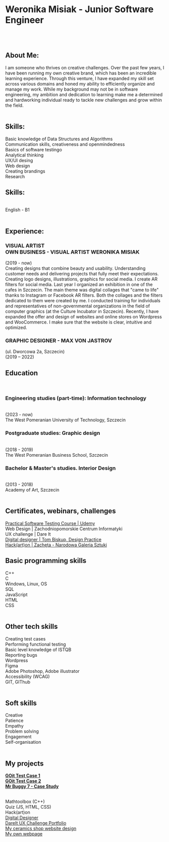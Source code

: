 <h1>Weronika Misiak - Junior Software Engineer</h1>
<br>
<br>
<h2>About Me:</h2>
I am someone who thrives on creative challenges.
Over the past few years, I have been running my own
creative brand, which has been an incredible learning
experience. Through this venture, I have expanded my skill
set across various domains and honed my ability
to efficiently organize and manage my work. While
my background may not be in software engineering,
my ambition and dedication to learning make me
a determined and hardworking individual ready to tackle
new challenges and grow within the field.
<br>
<br>
<h2>Skills:</h2>
Basic knowledge
of Data Structures and
Algorithms <br>
Communication skills,
creativeness and openmindedness <br>
Basics of software
testingo <br>
Analytical thinking <br>
UX/UI desing <br>
Web design <br>
Creating brandings<br>
Research
<br>
<h2>Skills:</h2><br>
English - B1
<br>
<br>
<h2>Experience:</h2>
<h3>VISUAL ARTIST  <br>
OWN BUSINESS - VISUAL ARTIST WERONIKA MISIAK</h3>
(2019 - now) <br>
Creating designs that combine beauty and usability.
Understanding customer needs and delivering projects that fully meet their expectations.
Creating logo designs, illustrations, graphics for social media.
I create AR filters for social media. Last year I organized an exhibition in one of the cafes in Szczecin. The main theme
was digital collages that "came to life" thanks to Instagram or Facebook AR filters. Both the collages and the filters
dedicated to them were created by me. 
I conducted training for individuals and representatives of non-governmental organizations in the field of computer graphics (at the Culture Incubator in Szczecin).
Recently, I have expanded the offer and design of websites and online stores on Wordpress and WooCommerce.
I make sure that the website is clear, intuitive and optimized.

<h3>GRAPHIC DESIGNER - 
MAX VON JASTROV </h3> (ul. Dworcowa 2a, Szczecin) <br>
(2019 – 2022) <br)
Preparation of packaging graphic designs food. My communication skills were pivotal in collaborating effectively with clients. 
I regularly conducted meetings to thoroughly understand their needs and expectations, enabling me to tailor projects to their requirements
effectively. My creativity was utilized in creating layouts and retouching photos to produce visually appealing and brand aligned packaging. 
I remained open to client suggestions and routinely adjusted projects based on their feedback, contributing to client satisfaction and the realization of their vision. 
Additionally, working with the Brandbook required meticulousness and attention to detail in ensuring the highest quality materials submitted for printing, contributing to brand
consistency and the professional appearance of products.
<br>
<br>
<h2>Education</h2><br>
<h3>Engineering studies (part-time): Information technology</h3> <br>
(2023 - now) <br>
The West Pomeranian University of Technology, Szczecin <br>
<h3>Postgraduate studies: Graphic design</h3> <br>
(2018 - 2019) <br>
The West Pomeranian Business School, Szczecin <br>
<h3>Bachelor & Master's studies. Interior Design </h3> <br>
(2013 - 2018) <br>
Academy of Art, Szczecin 
<br>
<br>
<h2>Certificates, webinars, challenges</h2>
<a href="https://github.com/werkatworzy/CV-WM/blob/main/udemy_praktycznytest.pdf">Practical Software Testing Course | Udemy</a> <br>
Web Design | Zachodniopomorskie Centrum Informatyki <br>
UX challenge | Dare It<br>
<a href="https://credsverse.com/credentials/c308b11e-0762-45a3-860c-fd95eb50a0a8">Digital designer | Tom Biskup, Design Practice</a> <br>
<a href="https://www.linkedin.com/feed/update/urn:li:activity:6980852720874270720/?updateEntityUrn=urn%3Ali%3Afs_feedUpdate%3A%28V2%2Curn%3Ali%3Aactivity%3A6980852720874270720%29">Hack(art)on | Zachęta - Narodowa Galeria Sztuki</a> <br>
<h2>Basic programming skills</h2>
C++ <br>
C<br>
Windows, Linux, OS <br>
SQL <br>
JavaScript <br>
HTML <br>
CSS 
<br>
<br>
<h2>Other tech skills</h2>
Creating test cases <br>
Performing functional testing <br>
Basic level knowledge of ISTQB<br>
Reporting bugs <br>
Wordpress <br>
Figma <br>
Adobe Photoshop, Adobe illustrator <br>
Accessibility (WCAG) <br>
GIT, GIThub
<br>
<br>
<h2>Soft skills</h2>
Creative <br>
Patience <br>
Empathy <br>
Problem solving <br>
Engagement <br>
Self-organisation 
<br>
<br>

<h2>My projects</h2>
<b><a href="https://github.com/werkatworzy/GOit">GOit Test Case 1</a></b> <br>
<b><a href="https://github.com/werkatworzy/GOit2">GOit Test Case 2</a></b> <br>
<b><a href="https://werkatworzy.atlassian.net/jira/core/projects/MB7/board">Mr Buggy 7 - Case Study</a></b>
<br>
<br>

Mathtoolbox (C++)<br>
Quiz (JS, HTML, CSS)<br>
Hack(art)on <br>
<a href="https://www.figma.com/file/X2kHSeLigoWFLU9y5O1y7a/Inner-Harmony?type=design&node-id=82%3A2183&mode=design&t=pJVHJD8xQ7mLkeSs-1">Digital Designer </a> <br>
<a href="https://www.figma.com/file/XD5MtjYEsU2uvkwmXa1p5O/Prezentacja%3A-Zbuduj-portfolio-UX-(Dare-It).-Aplikacja-booksYA!---Weronika-K%C4%99pa?type=design&node-id=0%3A1&mode=design&t=9sHzoDA0bCtMXQZ1-1">DareIt UX Challenge Portfolio <br>
<a href="https://cudoceramics.pl/">My ceramics shop website design</a> <br>
<a href="https://werkatworzy.pl/">My own webpage</a> <br>

